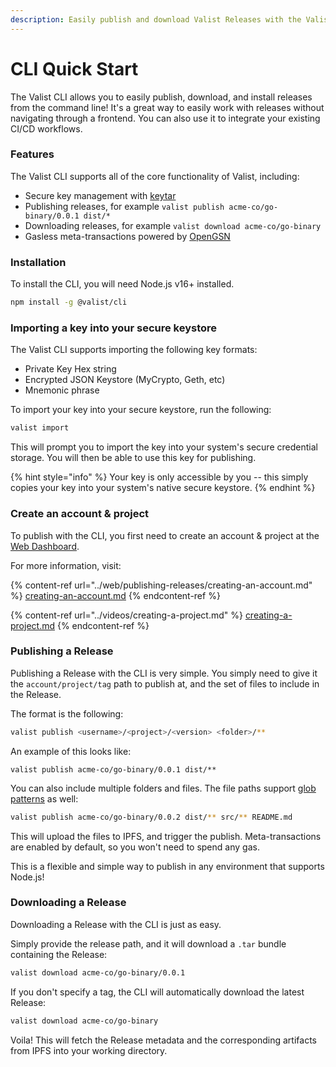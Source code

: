 ```yaml
---
description: Easily publish and download Valist Releases with the Valist CLI.
---
```


# CLI Quick Start

The Valist CLI allows you to easily publish, download, and install releases from the command line! It's a great way to easily work with releases without navigating through a frontend. You can also use it to integrate your existing CI/CD workflows.

### Features

The Valist CLI supports all of the core functionality of Valist, including:

* Secure key management with [keytar](https://www.npmjs.com/package/keytar)
* Publishing releases, for example `valist publish acme-co/go-binary/0.0.1 dist/*`
* Downloading releases, for example `valist download acme-co/go-binary`
* Gasless meta-transactions powered by [OpenGSN](https://github.com/opengsn/gsn)

### Installation

To install the CLI, you will need Node.js v16+ installed.

```bash
npm install -g @valist/cli
```

### Importing a key into your secure keystore

The Valist CLI supports importing the following key formats:

* Private Key Hex string
* Encrypted JSON Keystore (MyCrypto, Geth, etc)
* Mnemonic phrase

To import your key into your secure keystore, run the following:

```bash
valist import
```

This will prompt you to import the key into your system's secure credential storage. You will then be able to use this key for publishing.

{% hint style="info" %}
Your key is only accessible by you -- this simply copies your key into your system's native secure keystore.
{% endhint %}

### Create an account & project

To publish with the CLI, you first need to create an account & project at the [Web Dashboard](https://app.valist.io).

For more information, visit:

{% content-ref url="../web/publishing-releases/creating-an-account.md" %}
[creating-an-account.md](../web/publishing-releases/creating-an-account.md)
{% endcontent-ref %}

{% content-ref url="../videos/creating-a-project.md" %}
[creating-a-project.md](../videos/creating-a-project.md)
{% endcontent-ref %}

### Publishing a Release

Publishing a Release with the CLI is very simple. You simply need to give it the `account/project/tag` path to publish at, and the set of files to include in the Release.

The format is the following:

```bash
valist publish <username>/<project>/<version> <folder>/**
```

An example of this looks like:

```
valist publish acme-co/go-binary/0.0.1 dist/**
```

You can also include multiple folders and files. The file paths support [glob patterns](https://github.com/sindresorhus/globby) as well:

```bash
valist publish acme-co/go-binary/0.0.2 dist/** src/** README.md
```

This will upload the files to IPFS, and trigger the publish. Meta-transactions are enabled by default, so you won't need to spend any gas.

This is a flexible and simple way to publish in any environment that supports Node.js!

### Downloading a Release

Downloading a Release with the CLI is just as easy.

Simply provide the release path, and it will download a `.tar` bundle containing the Release:

```bash
valist download acme-co/go-binary/0.0.1
```

If you don't specify a tag, the CLI will automatically download the latest Release:

```bash
valist download acme-co/go-binary
```

Voila! This will fetch the Release metadata and the corresponding artifacts from IPFS into your working directory.

